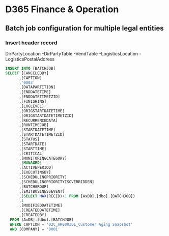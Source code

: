 # D365 Finance & Operation

## Batch job configuration for multiple legal entities

### Insert header record


 DirPartyLocation
 -DirPartyTable
  -VendTable
 -LogisticsLocation
  -LogisticsPostalAddress

```sql
INSERT INTO [BATCHJOB]
SELECT [CANCELEDBY] 
      ,[CAPTION]
      ,'0003'
      ,[DATAPARTITION]
      ,[ENDDATETIME]
      ,[ENDDATETIMETZID]
      ,[FINISHING]
      ,[LOGLEVEL]
      ,[ORIGSTARTDATETIME]
      ,[ORIGSTARTDATETIMETZID]
      ,[RECURRENCEDATA]
      ,[RUNTIMEJOB]
      ,[STARTDATETIME]
      ,[STARTDATETIMETZID]
      ,[STATUS]
      ,[STARTDATE]
      ,[STARTTIME]
      ,[CRITICAL]
      ,[MONITORINGCATEGORY]
      ,[MANAGED]
      ,[ACTIVEPERIOD]
      ,[EXECUTINGBY]
      ,[SCHEDULINGPRIORITY]
      ,[SCHEDULINGPRIORITYISOVERRIDDEN]
      ,[BATCHGROUP]
      ,[EMITBUSINESSEVENT]
      ,(SELECT MAX(RECID)+1 FROM [AxDB].[dbo].[BATCHJOB])
      ,1
      ,[MODIFIEDDATETIME]
      ,[CREATEDDATETIME]
      ,[CREATEDBY]
  FROM [AxDB].[dbo].[BATCHJOB]
  WHERE CAPTION = 'O2C_AR0003DL_Customer Aging Snapshot'
  AND [COMPANY] = '0001'
  ```
